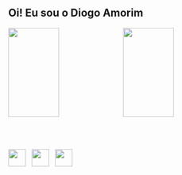 ## Oi! Eu sou o Diogo Amorim
<div>
  <img width="45%" height="180em" src="https://github-readme-stats.vercel.app/api?username=devDiogoamorim&show_icons=true&theme=dracula">
  <img width="45%" height="180em" src="https://github-readme-stats.vercel.app/api/top-langs/?username=devDiogoamorim&layout=compact&theme=dracula">
</div>

<br><br>

<div style="display: inline_block">
  <img width="35" height="35" src="https://cdn.jsdelivr.net/gh/devicons/devicon@latest/icons/html5/html5-original.svg"/> &nbsp;
  <img width="35" height="35" src="https://cdn.jsdelivr.net/gh/devicons/devicon@latest/icons/css3/css3-original.svg"/> &nbsp;
  <img width="35" height="35" src="https://cdn.jsdelivr.net/gh/devicons/devicon@latest/icons/javascript/javascript-original.svg"/>
</div>

##
<div>
  
</div>
